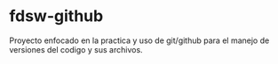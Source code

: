 # fdsw-github

Proyecto enfocado en la practica y uso de git/github para el manejo de versiones del codigo y sus archivos.  

